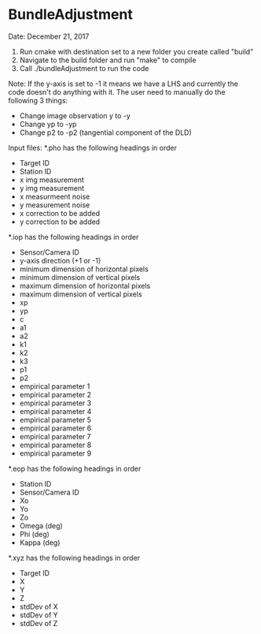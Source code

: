 # BundleAdjustment

Date: December 21, 2017

1. Run cmake with destination set to a new folder you create called "build"
2. Navigate to the build folder and run "make" to compile
3. Call ./bundleAdjustment to run the code

Note: If the y-axis is set to -1 it means we have a LHS and currently the code doesn't do anything with it. The user need to manually do the following 3 things:

- Change image observation y to -y
- Change yp to -yp
- Change p2 to -p2 (tangential component of the DLD)

Input files:
*.pho has the following headings in order
- Target ID
- Station ID
- x img measurement
- y img measurement
- x measurmeent noise
- y measurement noise
- x correction to be added
- y correction to be added

*.iop has the following headings in order
- Sensor/Camera ID
- y-axis direction (+1 or -1)
- minimum dimension of horizontal pixels
- minimum dimension of vertical pixels
- maximum dimension of horizontal pixels
- maximum dimension of vertical pixels
- xp
- yp
- c
- a1
- a2
- k1
- k2
- k3
- p1
- p2
- empirical parameter 1
- empirical parameter 2
- empirical parameter 3
- empirical parameter 4
- empirical parameter 5
- empirical parameter 6
- empirical parameter 7
- empirical parameter 8
- empirical parameter 9

*.eop has the following headings in order
- Station ID
- Sensor/Camera ID
- Xo
- Yo
- Zo
- Omega (deg)
- Phi (deg)
- Kappa (deg)

*.xyz has the following headings in order
- Target ID
- X
- Y
- Z
- stdDev of X
- stdDev of Y
- stdDev of Z
